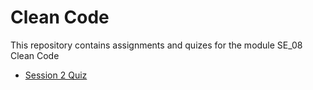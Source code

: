 # Clean Code
This repository contains assignments and quizes for the module SE_08 Clean Code

- [Session 2 Quiz](Session_2_Quiz.md)


